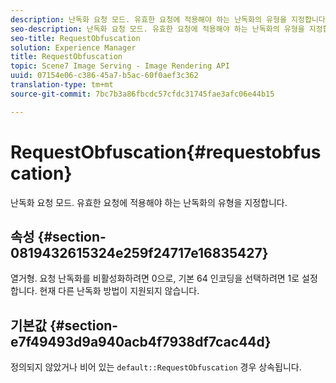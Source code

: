 ```yaml
---
description: 난독화 요청 모드. 유효한 요청에 적용해야 하는 난독화의 유형을 지정합니다.
seo-description: 난독화 요청 모드. 유효한 요청에 적용해야 하는 난독화의 유형을 지정합니다.
seo-title: RequestObfuscation
solution: Experience Manager
title: RequestObfuscation
topic: Scene7 Image Serving - Image Rendering API
uuid: 07154e06-c386-45a7-b5ac-60f0aef3c362
translation-type: tm+mt
source-git-commit: 7bc7b3a86fbcdc57cfdc31745fae3afc06e44b15

---
```



# RequestObfuscation{#requestobfuscation}

난독화 요청 모드. 유효한 요청에 적용해야 하는 난독화의 유형을 지정합니다.

## 속성 {#section-0819432615324e259f24717e16835427}

열거형. 요청 난독화를 비활성화하려면 0으로, 기본 64 인코딩을 선택하려면 1로 설정합니다. 현재 다른 난독화 방법이 지원되지 않습니다.

## 기본값 {#section-e7f49493d9a940acb4f7938df7cac44d}

정의되지 않았거나 비어 있는 `default::RequestObfuscation` 경우 상속됩니다.
